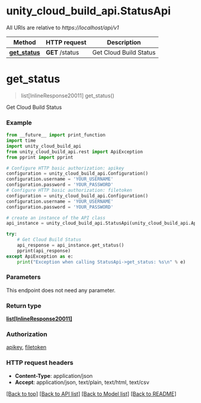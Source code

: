 # unity_cloud_build_api.StatusApi

All URIs are relative to *https://localhost/api/v1*

Method | HTTP request | Description
------------- | ------------- | -------------
[**get_status**](StatusApi.md#get_status) | **GET** /status | Get Cloud Build Status


# **get_status**
> list[InlineResponse20011] get_status()

Get Cloud Build Status

### Example
```python
from __future__ import print_function
import time
import unity_cloud_build_api
from unity_cloud_build_api.rest import ApiException
from pprint import pprint

# Configure HTTP basic authorization: apikey
configuration = unity_cloud_build_api.Configuration()
configuration.username = 'YOUR_USERNAME'
configuration.password = 'YOUR_PASSWORD'
# Configure HTTP basic authorization: filetoken
configuration = unity_cloud_build_api.Configuration()
configuration.username = 'YOUR_USERNAME'
configuration.password = 'YOUR_PASSWORD'

# create an instance of the API class
api_instance = unity_cloud_build_api.StatusApi(unity_cloud_build_api.ApiClient(configuration))

try:
    # Get Cloud Build Status
    api_response = api_instance.get_status()
    pprint(api_response)
except ApiException as e:
    print("Exception when calling StatusApi->get_status: %s\n" % e)
```

### Parameters
This endpoint does not need any parameter.

### Return type

[**list[InlineResponse20011]**](InlineResponse20011.md)

### Authorization

[apikey](../README.md#apikey), [filetoken](../README.md#filetoken)

### HTTP request headers

 - **Content-Type**: application/json
 - **Accept**: application/json, text/plain, text/html, text/csv

[[Back to top]](#) [[Back to API list]](../README.md#documentation-for-api-endpoints) [[Back to Model list]](../README.md#documentation-for-models) [[Back to README]](../README.md)

